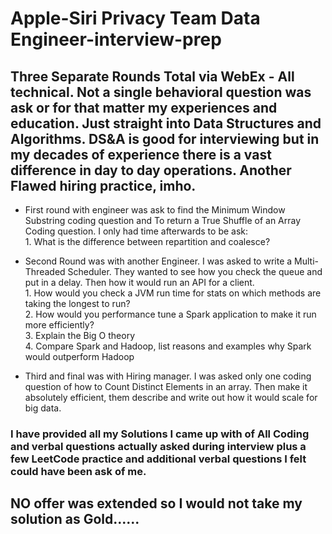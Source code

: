 # Apple-Siri Privacy Team Data Engineer-interview-prep

## Three Separate Rounds Total via WebEx - All technical. Not a single behavioral question was ask or for that matter my experiences and education. Just straight into Data Structures and Algorithms. DS&A is good for interviewing but in my decades of experience there is a vast difference in day to day operations. Another Flawed hiring practice, imho.


* First round with engineer was ask to find the Minimum Window Substring coding question and To return a True Shuffle of an Array Coding question.
I only had time afterwards to be ask: <br>
        1. What is the difference between repartition and coalesce?



* Second Round was with another Engineer. I was asked to write a Multi-Threaded Scheduler. They wanted to see how you check the queue and put in a delay. Then how it would run an API for a client. <br>
        1. How would you check a JVM run time for stats on which methods are taking the longest to run? <br>
        2. How would you performance tune a Spark application to make it run more efficiently? <br>
        3.  Explain the Big O theory <br>
        4. Compare Spark and Hadoop, list reasons and examples why Spark would outperform Hadoop <br>



* Third and final was with Hiring manager. I was asked only one coding question of how to Count Distinct Elements in an array. Then make it absolutely efficient, them describe and write out how it would scale for big data.


### I have provided all my Solutions I came up with of All Coding and verbal questions actually asked during interview plus a few LeetCode practice and additional verbal questions I felt could have been ask of me.

## NO offer was extended so I would not take my solution as Gold......
